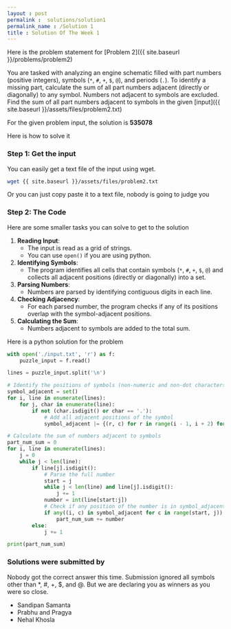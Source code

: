 ```yaml
---
layout : post
permalink :  solutions/solution1
permalink_name : /Solution 1
title : Solution Of The Week 1
---
```


Here is the problem statement for [Problem 2]({{ site.baseurl }}/problems/problem2)

You are tasked with analyzing an engine schematic filled with part numbers (positive integers), symbols (`*`, `#`, `+`, `$`, `@`), and periods (`.`). To identify a missing part, calculate the sum of all part numbers adjacent (directly or diagonally) to any symbol. Numbers not adjacent to symbols are excluded. Find the sum of all part numbers adjacent to symbols in the given [input]({{ site.baseurl }}/assets/files/problem2.txt)

For the given problem input, the solution is **535078**

Here is how to solve it

### Step 1: Get the input

You can easily get a text file of the input using wget.

```bash
wget {{ site.baseurl }}/assets/files/problem2.txt
```

Or you can just copy paste it to a text file, nobody is going to judge you

### Step 2:  The Code

Here are some smaller tasks you can solve to get to the solution

1. **Reading Input**:
    - The input is read as a grid of strings.
    - You can use `open()` if you are using python.
2. **Identifying Symbols**:
    - The program identifies all cells that contain symbols (`*`, `#`, `+`, `$`, `@`) and collects all adjacent positions (directly or diagonally) into a set.
3. **Parsing Numbers**:
    - Numbers are parsed by identifying contiguous digits in each line.
4. **Checking Adjacency**:
    - For each parsed number, the program checks if any of its positions overlap with the symbol-adjacent positions.
5. **Calculating the Sum**:
    - Numbers adjacent to symbols are added to the total sum.

Here is a python solution for the problem

```py
with open('./input.txt', 'r') as f:
    puzzle_input = f.read()

lines = puzzle_input.split('\n')

# Identify the positions of symbols (non-numeric and non-dot characters)
symbol_adjacent = set()
for i, line in enumerate(lines):
    for j, char in enumerate(line):
        if not (char.isdigit() or char == '.'):
            # Add all adjacent positions of the symbol
            symbol_adjacent |= {(r, c) for r in range(i - 1, i + 2) for c in range(j - 1, j + 2)}

# Calculate the sum of numbers adjacent to symbols
part_num_sum = 0
for i, line in enumerate(lines):
    j = 0
    while j < len(line):
        if line[j].isdigit():
            # Parse the full number
            start = j
            while j < len(line) and line[j].isdigit():
                j += 1
            number = int(line[start:j])
            # Check if any position of the number is in symbol_adjacent
            if any((i, c) in symbol_adjacent for c in range(start, j)):
                part_num_sum += number
        else:
            j += 1

print(part_num_sum)

```

### Solutions were submitted by

Nobody got the correct answer this time. Submission ignored all symbols other than *, #, +, $, and @. But we are declaring you as winners as you were so close.

- Sandipan Samanta
- Prabhu and Pragya
- Nehal Khosla
